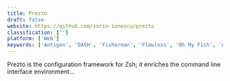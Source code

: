 ```yaml
---
title: Prezto
draft: false 
website: https://github.com/sorin-ionescu/prezto
classification: ['']
platform: ['Web']
keywords: ['Antigen', 'DASH', 'Fisherman', 'Flawless', 'Oh My Fish', 'eltclsh', 'fish', 'zgen', 'zplug', 'zplugin', 'zsh']
---
```

Prezto is the configuration framework for Zsh; it enriches the command line interface environment...